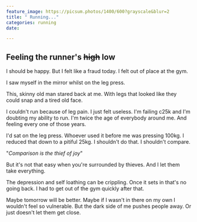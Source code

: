 ```yaml
---
feature_image: https://picsum.photos/1400/600?grayscale&blur=2
title: " Running..."
categories: running
date: 

---
```

## Feeling the runner's ~~high~~ low

I should be happy. But I felt like a fraud today. I felt out of place at the gym. 

I saw myself in the mirror whilst on the leg press. 

This, skinny old man stared back at me. With legs that looked like they could snap and a tired old face. 

I couldn't run because of leg pain. I just felt useless. I'm failing c25k and I'm doubting my ability to run. I'm twice the age of everybody around me. And feeling every one of those years.

I'd sat on the leg press. Whoever used it before me was pressing 100kg. I reduced that down to a pitiful 25kg. I shouldn't do that. I shouldn't compare. 

"_Comparison is the thief of joy_"

But it's not that easy when you're surrounded by thieves. And I let them take everything. 

The depression and self loathing can be crippling. Once it sets in that's no going back. I had to get out of the gym quickly after that. 

Maybe tomorrow will be better. Maybe if I wasn't in there on my own I wouldn't feel so vulnerable. But the dark side of me pushes people away. Or just doesn't let them get close. 